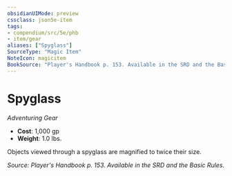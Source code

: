 ```yaml
---
obsidianUIMode: preview
cssclass: json5e-item
tags:
- compendium/src/5e/phb
- item/gear
aliases: ["Spyglass"]
SourceType: "Magic Item"
NoteIcon: magicitem
BookSource: "Player's Handbook p. 153. Available in the SRD and the Basic Rules."
---
```

# Spyglass
*Adventuring Gear*  

- **Cost**: 1,000 gp
- **Weight**: 1.0 lbs.

Objects viewed through a spyglass are magnified to twice their size.

*Source: Player's Handbook p. 153. Available in the SRD and the Basic Rules.*